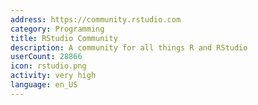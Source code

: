 ```yaml
---
address: https://community.rstudio.com
category: Programming
title: RStudio Community
description: A community for all things R and RStudio
userCount: 28866
icon: rstudio.png
activity: very high
language: en_US
---
```

